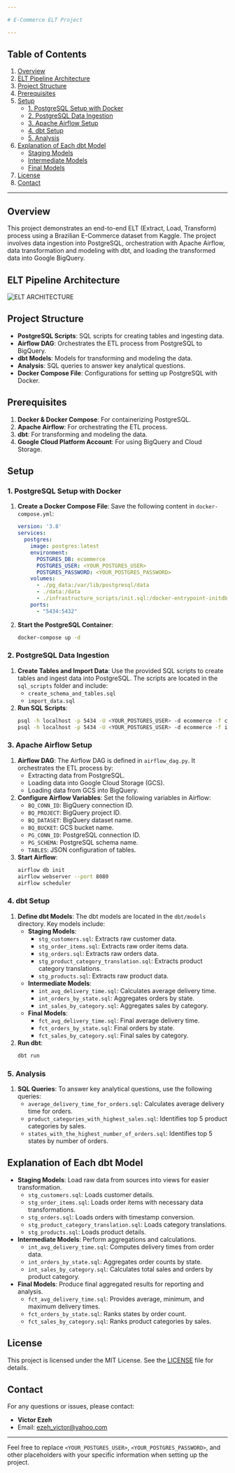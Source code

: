 ```yaml
---

# E-Commerce ELT Project

---
```


## Table of Contents
1. [Overview](#overview)
2. [ELT Pipeline Architecture](#elt-pipeline-architecture)
3. [Project Structure](#project-structure)
4. [Prerequisites](#prerequisites)
5. [Setup](#setup)
   - [1. PostgreSQL Setup with Docker](#1-postgresql-setup-with-docker)
   - [2. PostgreSQL Data Ingestion](#2-postgresql-data-ingestion)
   - [3. Apache Airflow Setup](#3-apache-airflow-setup)
   - [4. dbt Setup](#4-dbt-setup)
   - [5. Analysis](#5-analysis)
6. [Explanation of Each dbt Model](#explanation-of-each-dbt-model)
   - [Staging Models](#staging-models)
   - [Intermediate Models](#intermediate-models)
   - [Final Models](#final-models)
7. [License](#license)
8. [Contact](#contact)

---

## Overview
This project demonstrates an end-to-end ELT (Extract, Load, Transform) process using a Brazilian E-Commerce dataset from Kaggle. The project involves data ingestion into PostgreSQL, orchestration with Apache Airflow, data transformation and modeling with dbt, and loading the transformed data into Google BigQuery.


## ELT Pipeline Architecture
![ELT ARCHITECTURE](https://github.com/user-attachments/assets/964a6b4c-9dd1-4164-8faa-14ad2248c101)


## Project Structure
- **PostgreSQL Scripts**: SQL scripts for creating tables and ingesting data.
- **Airflow DAG**: Orchestrates the ETL process from PostgreSQL to BigQuery.
- **dbt Models**: Models for transforming and modeling the data.
- **Analysis**: SQL queries to answer key analytical questions.
- **Docker Compose File**: Configurations for setting up PostgreSQL with Docker.

## Prerequisites
1. **Docker & Docker Compose**: For containerizing PostgreSQL.
2. **Apache Airflow**: For orchestrating the ETL process.
3. **dbt**: For transforming and modeling the data.
4. **Google Cloud Platform Account**: For using BigQuery and Cloud Storage.

## Setup

### 1. PostgreSQL Setup with Docker
1. **Create a Docker Compose File**: Save the following content in `docker-compose.yml`:
    ```yaml
    version: '3.8'
    services:
      postgres:
        image: postgres:latest
        environment:
          POSTGRES_DB: ecommerce
          POSTGRES_USER: <YOUR_POSTGRES_USER>
          POSTGRES_PASSWORD: <YOUR_POSTGRES_PASSWORD>
        volumes:
          - ./pg_data:/var/lib/postgresql/data
          - ./data:/data
          - ./infrastructure_scripts/init.sql:/docker-entrypoint-initdb.d/init.sql
        ports:
          - "5434:5432"
    ```
2. **Start the PostgreSQL Container**:
    ```bash
    docker-compose up -d
    ```

### 2. PostgreSQL Data Ingestion
1. **Create Tables and Import Data**: Use the provided SQL scripts to create tables and ingest data into PostgreSQL. The scripts are located in the `sql_scripts` folder and include:
    - `create_schema_and_tables.sql`
    - `import_data.sql`
2. **Run SQL Scripts**:
    ```bash
    psql -h localhost -p 5434 -U <YOUR_POSTGRES_USER> -d ecommerce -f create_schema_and_tables.sql
    psql -h localhost -p 5434 -U <YOUR_POSTGRES_USER> -d ecommerce -f import_data.sql
    ```

### 3. Apache Airflow Setup
1. **Airflow DAG**: The Airflow DAG is defined in `airflow_dag.py`. It orchestrates the ETL process by:
    - Extracting data from PostgreSQL.
    - Loading data into Google Cloud Storage (GCS).
    - Loading data from GCS into BigQuery.
2. **Configure Airflow Variables**: Set the following variables in Airflow:
    - `BQ_CONN_ID`: BigQuery connection ID.
    - `BQ_PROJECT`: BigQuery project ID.
    - `BQ_DATASET`: BigQuery dataset name.
    - `BQ_BUCKET`: GCS bucket name.
    - `PG_CONN_ID`: PostgreSQL connection ID.
    - `PG_SCHEMA`: PostgreSQL schema name.
    - `TABLES`: JSON configuration of tables.
3. **Start Airflow**:
    ```bash
    airflow db init
    airflow webserver --port 8080
    airflow scheduler
    ```

### 4. dbt Setup
1. **Define dbt Models**: The dbt models are located in the `dbt/models` directory. Key models include:
    - **Staging Models**:
        - `stg_customers.sql`: Extracts raw customer data.
        - `stg_order_items.sql`: Extracts raw order items data.
        - `stg_orders.sql`: Extracts raw orders data.
        - `stg_product_category_translation.sql`: Extracts product category translations.
        - `stg_products.sql`: Extracts raw product data.
    - **Intermediate Models**:
        - `int_avg_delivery_time.sql`: Calculates average delivery time.
        - `int_orders_by_state.sql`: Aggregates orders by state.
        - `int_sales_by_category.sql`: Aggregates sales by category.
    - **Final Models**:
        - `fct_avg_delivery_time.sql`: Final average delivery time.
        - `fct_orders_by_state.sql`: Final orders by state.
        - `fct_sales_by_category.sql`: Final sales by category.
2. **Run dbt**:
    ```bash
    dbt run
    ```

### 5. Analysis
1. **SQL Queries**: To answer key analytical questions, use the following queries:
    - `average_delivery_time_for_orders.sql`: Calculates average delivery time for orders.
    - `product_categories_with_highest_sales.sql`: Identifies top 5 product categories by sales.
    - `states_with_the_highest_number_of_orders.sql`: Identifies top 5 states by number of orders.

## Explanation of Each dbt Model
- **Staging Models**: Load raw data from sources into views for easier transformation.
    - `stg_customers.sql`: Loads customer details.
    - `stg_order_items.sql`: Loads order items with necessary data transformations.
    - `stg_orders.sql`: Loads orders with timestamp conversion.
    - `stg_product_category_translation.sql`: Loads category translations.
    - `stg_products.sql`: Loads product details.
- **Intermediate Models**: Perform aggregations and calculations.
    - `int_avg_delivery_time.sql`: Computes delivery times from order data.
    - `int_orders_by_state.sql`: Aggregates order counts by state.
    - `int_sales_by_category.sql`: Calculates total sales and orders by product category.
- **Final Models**: Produce final aggregated results for reporting and analysis.
    - `fct_avg_delivery_time.sql`: Provides average, minimum, and maximum delivery times.
    - `fct_orders_by_state.sql`: Ranks states by order count.
    - `fct_sales_by_category.sql`: Ranks product categories by sales.

## License
This project is licensed under the MIT License. See the [LICENSE](LICENSE) file for details.

## Contact
For any questions or issues, please contact:
- **Victor Ezeh**
- Email: ezeh_victor@yahoo.com

---

Feel free to replace `<YOUR_POSTGRES_USER>`, `<YOUR_POSTGRES_PASSWORD>`, and other placeholders with your specific information when setting up the project.
